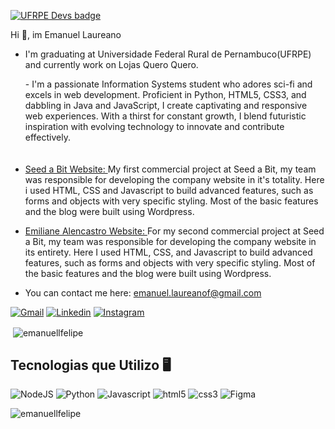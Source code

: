 [![UFRPE Devs badge](https://raw.githubusercontent.com/ufrpe-devs/comunidade/main/media/ufrpe-devs-badge.svg)](https://github.com/ufrpe-devs/comunidade)

Hi 👋, im Emanuel Laureano

 - I'm graduating at Universidade Federal Rural de Pernambuco(UFRPE) and currently work on Lojas Quero Quero.
 
     <div style="padding-bottom: 20px;">- I'm a passionate Information Systems student who adores sci-fi and excels in web development. Proficient in Python, HTML5, CSS3, and dabbling in Java and JavaScript, I create captivating and responsive web experiences. With a thirst for constant growth, I blend futuristic inspiration with evolving technology to innovate and contribute effectively.</div>
   

- <a href="seedabit.org.br">Seed a Bit Website: </h5></a>  My first commercial project at Seed a Bit, my team was responsible for developing the company website in it's totality. Here i used HTML, CSS and Javascript to build advanced features, such as forms and objects with very specific styling. Most of the basic features and the blog were built using Wordpress.

- <a href="[emilianealencastro.com](https://emilianealencastro.com/)">Emiliane Alencastro Website: </h5></a>  For my second commercial project at Seed a Bit, my team was responsible for developing the company website in its entirety. Here I used HTML, CSS, and Javascript to build advanced features, such as forms and objects with very specific styling. Most of the basic features and the blog were built using Wordpress. 

 
 - You can contact me here: <a href="mailto:emanuel.laureanof@gmail.com?body=Hi%2C%20i%20wanna%20talk%20with%20Emanuel%20Laureano">emanuel.laureanof@gmail.com<a/>

[![Gmail](https://img.shields.io/badge/Gmail-D14836?style=for-the-badge&logo=gmail&logoColor=white)](mailto:emanuel.laureanof@gmail.com?body=Hi%2C%20i%20wanna%20talk%20with%20Emanuel%20Laureano)
[![Linkedin](https://img.shields.io/badge/LinkedIn-0077B5?style=for-the-badge&logo=linkedin&logoColor=white)](www.linkedin.com/in/emanuellaureanof)
[![Instagram](https://img.shields.io/badge/Instagram-E4405F?style=for-the-badge&logo=instagram&logoColor=white)](https://www.instagram.com/emanuellfelipe_/)

<p>&nbsp;<img align="center" src="https://github-readme-stats.vercel.app/api?username=emanuellfelipe&show_icons=true&locale=en" alt="emanuellfelipe" /></p>

## Tecnologias que Utilizo 🖥️ 

![NodeJS](https://img.shields.io/badge/node.js-6DA55F?style=for-the-badge&logo=node.js&logoColor=white)
![Python](https://img.shields.io/badge/Python-14354C?style=for-the-badge&logo=python&logoColor=white)
![Javascript](https://img.shields.io/badge/JavaScript-323330?style=for-the-badge&logo=javascript&logoColor=F7DF1E)
![html5](https://img.shields.io/badge/HTML5-E34F26?style=for-the-badge&logo=html5&logoColor=white)
![css3](https://img.shields.io/badge/CSS3-1572B6?style=for-the-badge&logo=css3&logoColor=white)
![Figma](https://img.shields.io/badge/figma-%23F24E1E.svg?style=for-the-badge&logo=figma&logoColor=white)

<!-- Elemento abaixo -->
<p><img align="left" src="https://github-readme-stats.vercel.app/api/top-langs?username=emanuellfelipe&show_icons=true&locale=en&layout=compact" alt="emanuellfelipe" /></p>
